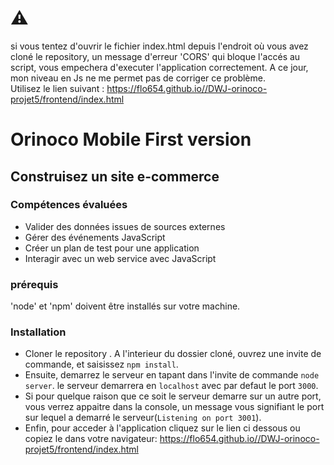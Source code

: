 # :warning: #
si vous tentez d'ouvrir le fichier index.html depuis l'endroit où vous avez cloné le repository, 
un message d'erreur 'CORS' qui bloque l'accés au script, vous empechera d'executer l'application correctement. 
A ce jour, mon niveau en Js ne me permet pas de corriger ce problème.  
Utilisez le lien suivant : https://flo654.github.io//DWJ-orinoco-projet5/frontend/index.html

# Orinoco Mobile First version #



## Construisez un site e-commerce ##

### Compétences évaluées ###

* Valider des données issues de sources externes
* Gérer des événements JavaScript
* Créer un plan de test pour une application
* Interagir avec un web service avec JavaScript  







### prérequis ###

'node' et 'npm' doivent être installés sur votre machine.

### Installation ###

* Cloner le repository . A l'interieur du dossier cloné, ouvrez une invite de commande, et saisissez `npm install`. 
* Ensuite, demarrez le serveur en tapant dans l'invite de commande `node server`. 
le serveur demarrera en `localhost` avec par defaut le port `3000`. 
* Si pour quelque raison que ce soit le serveur demarre sur un autre port, 
vous verrez appaitre dans la console, un message vous signifiant le port sur lequel a demarré le serveur(`Listening on port 3001`).
* Enfin, pour acceder à l'application cliquez sur le lien ci dessous  ou copiez le dans votre navigateur:
https://flo654.github.io//DWJ-orinoco-projet5/frontend/index.html


